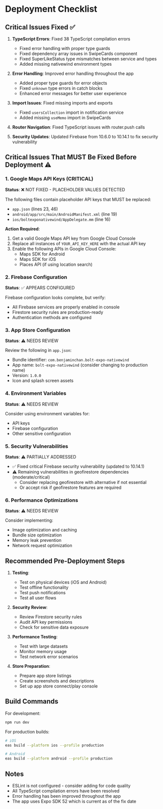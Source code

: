 # Deployment Checklist

## Critical Issues Fixed ✅

1. **TypeScript Errors**: Fixed 38 TypeScript compilation errors
   - Fixed error handling with proper type guards
   - Fixed dependency array issues in SwipeCards component
   - Fixed SuperLikeStatus type mismatches between service and types
   - Added missing nativewind environment types

2. **Error Handling**: Improved error handling throughout the app
   - Added proper type guards for error objects
   - Fixed `unknown` type errors in catch blocks
   - Enhanced error messages for better user experience

3. **Import Issues**: Fixed missing imports and exports
   - Fixed `usersCollection` import in notification service
   - Added missing `useMemo` import in SwipeCards

4. **Router Navigation**: Fixed TypeScript issues with router.push calls

5. **Security Updates**: Updated Firebase from 10.6.0 to 10.14.1 to fix security vulnerability

## Critical Issues That MUST Be Fixed Before Deployment ⚠️

### 1. Google Maps API Keys (CRITICAL)
**Status**: ❌ NOT FIXED - PLACEHOLDER VALUES DETECTED

The following files contain placeholder API keys that MUST be replaced:
- `app.json` (lines 23, 46)
- `android/app/src/main/AndroidManifest.xml` (line 19)
- `ios/boltexponativewind/AppDelegate.mm` (line 16)

**Action Required**:
1. Get a valid Google Maps API key from Google Cloud Console
2. Replace all instances of `YOUR_API_KEY_HERE` with the actual API key
3. Enable the following APIs in Google Cloud Console:
   - Maps SDK for Android
   - Maps SDK for iOS
   - Places API (if using location search)

### 2. Firebase Configuration
**Status**: ✅ APPEARS CONFIGURED

Firebase configuration looks complete, but verify:
- All Firebase services are properly enabled in console
- Firestore security rules are production-ready
- Authentication methods are configured

### 3. App Store Configuration
**Status**: ⚠️ NEEDS REVIEW

Review the following in `app.json`:
- Bundle identifier: `com.benjaminchan.bolt-expo-nativewind`
- App name: `bolt-expo-nativewind` (consider changing to production name)
- Version: `1.0.0`
- Icon and splash screen assets

### 4. Environment Variables
**Status**: ⚠️ NEEDS REVIEW

Consider using environment variables for:
- API keys
- Firebase configuration
- Other sensitive configuration

### 5. Security Vulnerabilities
**Status**: ⚠️ PARTIALLY ADDRESSED

- ✅ Fixed critical Firebase security vulnerability (updated to 10.14.1)
- ⚠️ Remaining vulnerabilities in geofirestore dependencies (moderate/critical)
  - Consider replacing geofirestore with alternative if not essential
  - Or accept risk if geofirestore features are required

### 6. Performance Optimizations
**Status**: ⚠️ NEEDS REVIEW

Consider implementing:
- Image optimization and caching
- Bundle size optimization
- Memory leak prevention
- Network request optimization

## Recommended Pre-Deployment Steps

1. **Testing**:
   - Test on physical devices (iOS and Android)
   - Test offline functionality
   - Test push notifications
   - Test all user flows

2. **Security Review**:
   - Review Firestore security rules
   - Audit API key permissions
   - Check for sensitive data exposure

3. **Performance Testing**:
   - Test with large datasets
   - Monitor memory usage
   - Test network error scenarios

4. **Store Preparation**:
   - Prepare app store listings
   - Create screenshots and descriptions
   - Set up app store connect/play console

## Build Commands

For development:
```bash
npm run dev
```

For production builds:
```bash
# iOS
eas build --platform ios --profile production

# Android  
eas build --platform android --profile production
```

## Notes

- ESLint is not configured - consider adding for code quality
- All TypeScript compilation errors have been resolved
- Error handling has been improved throughout the app
- The app uses Expo SDK 52 which is current as of the fix date 
